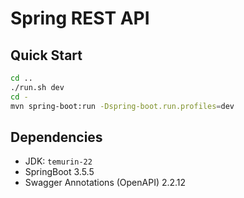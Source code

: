 # Spring REST API

## Quick Start

```sh
cd ..
./run.sh dev 
cd -
mvn spring-boot:run -Dspring-boot.run.profiles=dev
```

## Dependencies
- JDK: `temurin-22`
- SpringBoot 3.5.5
- Swagger Annotations (OpenAPI) 2.2.12

